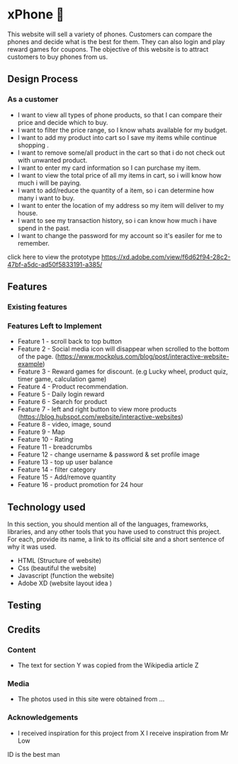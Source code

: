 # xPhone :iphone:
This website will sell a variety of phones. Customers can compare the phones and decide what is the best for them. They can also login and play reward games for coupons. The objective of this website is to attract customers to buy phones from us.

## Design Process 

### As a customer
* I want to view all types of phone products, so that I can compare their price and decide which to buy.
* I want to filter the price range, so I know whats available for my budget.
* I want to add my product into cart so I save my items while continue shopping .
* I want to remove some/all product in the cart so that i do not check out with unwanted product.
* I want to enter my card information so I can purchase my item.
* I want to view the total price of all my items in cart, so i will know how much i will be paying.
* I want to add/reduce the quantity of a item, so i can determine how many i want to buy.
* I want to enter the location of my address so my item will deliver to my house.
* I want to see my transaction history, so i can know how much i have spend in the past.
* I want to change the password for my account so it's easiler for me to remember.

click here to view the prototype <u>https://xd.adobe.com/view/f6d62f94-28c2-47bf-a5dc-ad50f5833191-a385/</u>

## Features
### Existing features
### Features Left to Implement
* Feature 1 - scroll back to top button
* Feature 2 - Social media icon will disappear when scrolled to the bottom of the page. (https://www.mockplus.com/blog/post/interactive-website-example)
* Feature 3 - Reward games for discount. (e.g Lucky wheel, product quiz, timer game, calculation game)
* Feature 4 - Product recommendation.
* Feature 5 - Daily login reward
* Feature 6 - Search for product
* Feature 7 - left and right button to view more products (https://blog.hubspot.com/website/interactive-websites)
* Feature 8 - video, image, sound
* Feature 9 - Map
* Feature 10 - Rating
* Feature 11 - breadcrumbs
* Feature 12 - change username & password & set profile image
* Feature 13 - top up user balance
* Feature 14 - filter category
* Feature 15 - Add/remove quantity
* Feature 16 - product promotion for 24 hour

## Technology used
In this section, you should mention all of the languages, frameworks, libraries, and any other tools that you have used to construct this project. For each, provide its name, a link to its official site and a short sentence of why it was used.

<ul>
  <li>HTML (Structure of website)</li>
  <li>Css (beautiful the website)</li>
  <li>Javascript (function the website)</li>
  <li>Adobe XD (website layout idea )</li>
</ul>

## Testing


## Credits
### Content
* The text for section Y was copied from the Wikipedia article Z
### Media
* The photos used in this site were obtained from ...
### Acknowledgements
* I received inspiration for this project from X      I receive inspiration from Mr Low 

ID is the best man